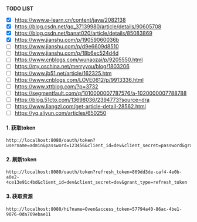 **TODO LIST**
- [x] https://www.e-learn.cn/content/java/2082138
- [x] https://blog.csdn.net/qq_37139980/article/details/90605708
- [x] https://blog.csdn.net/banat020/article/details/85083869
- [x] https://www.jianshu.com/p/19059060036b
- [ ] https://www.jianshu.com/p/d9e6609d8510
- [ ] https://www.jianshu.com/p/18b6ec524d4d
- [ ] https://www.cnblogs.com/wunaozai/p/9205550.html
- [ ] https://my.oschina.net/merryyou/blog/1803206
- [ ] https://www.jb51.net/article/162325.htm
- [ ] https://www.cnblogs.com/LOVE0612/p/9913336.html
- [ ] https://www.xttblog.com/?p=3732
- [ ] https://segmentfault.com/q/1010000007787576/a-1020000007788788
- [ ] https://blog.51cto.com/13698036/2394773?source=dra
- [ ] https://www.liangzl.com/get-article-detail-28562.html
- [ ] https://yq.aliyun.com/articles/650250

#### 1. 获取token
```
http://localhost:8080/oauth/token?username=admin&password=123456&client_id=dev&client_secret=password&grant_type=password
```
#### 2. 刷新token
```
http://localhost:8080/oauth/token?refresh_token=869dd3de-caf4-4e0b-a0e2-4ce13e91c4bd&client_id=dev&client_secret=dev&grant_type=refresh_token
```

#### 3. 获取资源
```
http://localhost:8080/hi?name=Oven&access_token=57794a40-86ac-4be1-9076-0da769ebae11
```
